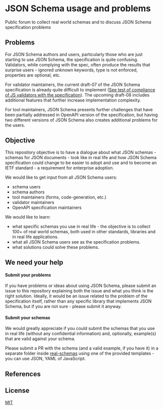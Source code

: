 # JSON Schema usage and problems

Public forum to collect real world schemas and to discuss JSON Schema specification problems


## Problems

For JSON Schema authors and users, particularly those who are just starting to use JSON Schema, the specification is quite confusing. Validators, while complying with the spec, often produce the results that surprise users - ignored unknown keywords, type is not enforced, properties are optional, etc.

For validator maintainers, the current draft-07 of the JSON Schema specification is already quite difficult to implement ([See test of compliance of JS validators with the specification][1]). The upcoming draft-08 includes additional features that further increase implementation complexity.

For tool maintainers, JSON Schema presents further challenges that have been partially addressed in OpenAPI version of the specification, but having two different versions of JSON Schema also creates additional problems for the users.


## Objective

This repository objective is to have a dialogue about what JSON schemas - schemas for JSON documents - look like in real life and how JSON Schema specification could change to be easier to adopt and use and to become an IETF standard - a requirement for enterprise adoption.

We would like to get input from all JSON Schema users:
- schema users
- schema authors
- tool maintainers (forms, code-generation, etc.)
- validator maintainers
- OpenAPI specification maintainers

We would like to learn:
- what specific schemas you use in real life - the objective is to collect 100+ of real world schemas, both used in other standards, libraries and in real life applications.
- what all JSON Schema users see as the specification problems.
- what solutions could solve these problems.


## We need your help

#### Submit your problems

If you have problems or ideas about using JSON Schema, please submit an issue to this repository explaining both the issue and what you think is the right solution. Ideally, it would be an issue related to the problem of the specification itself, rather than any specific library that implements JSON Schema, but if you are not sure - please submit it anyway.


#### Submit your schemas

We would greatly appreciate if you could submit the schemas that you use in real life (without any confidential information) and, optionally, example(s) that are valid against your schema.

Please submit a PR with the schema (and a valid example, if you have it) in a separate folder inside [real-schemas](https://github.com/epoberezkin/json-schema-usage-problems/tree/master/real-schemas) using one of the provided templates - you can use JSON, YAML of JavaScript.


## References

[1]: https://github.com/epoberezkin/test-validators "All JS validators do not comply with the spec"


## License

[MIT](https://github.com/epoberezkin/json-schema-usage-problems/blob/master/LICENSE)
